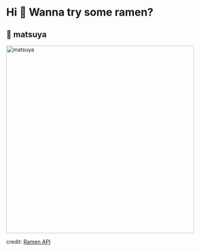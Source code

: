 
  <h1>Hi 👋 Wanna try some ramen?</h1>

  ## 🍜 matsuya

  <img src=https://ramen-api.dev/images/matsuya/matsuya-001.jpg alt="matsuya" width="500" height="auto"/>

  credit: [Ramen API](https://github.com/yusukebe/ramen-api)
  